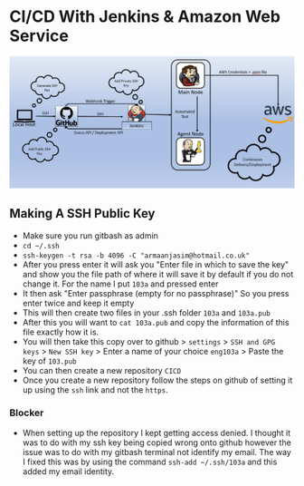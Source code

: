 # CI/CD With Jenkins & Amazon Web Service

![Jenkins](Jenkins.PNG)

## Making A SSH Public Key
- Make sure you run gitbash as admin
- `cd ~/.ssh`
- `ssh-keygen -t rsa -b 4096 -C "armaanjasim@hotmail.co.uk"`
- After you press enter it will ask you "Enter file in which to save the key" and show you the file path of where it will save it by default if you do not change it. For the name I put `103a` and pressed enter
- It then ask "Enter passphrase (empty for no passphrase)" So you press enter twice and keep it empty
- This will then create two files in your .ssh folder `103a` and `103a.pub`
- After this you will want to `cat 103a.pub` and copy the information of this file exactly how it is.
- You will then take this copy over to github > `settings` >  `SSH and GPG keys` > `New SSH key` >  Enter a name of your choice `eng103a` > Paste the key of `103.pub`
- You can then create a new repository `CICD`
- Once you create a new repository follow the steps on github of setting it up using the `ssh` link and not the `https`.

### Blocker
- When setting up the repository I kept getting access denied. I thought it was to do with my ssh key being copied wrong onto github however the issue was to do with my gitbash terminal not identify my email. The way I fixed this was by using the command `ssh-add ~/.ssh/103a` and this added my email identity.


